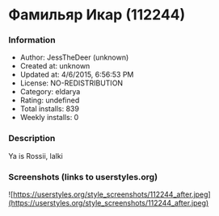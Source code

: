 # Фамильяр Икар (112244)

### Information
- Author: JessTheDeer (unknown)
- Created at: unknown
- Updated at: 4/6/2015, 6:56:53 PM
- License: NO-REDISTRIBUTION
- Category: eldarya
- Rating: undefined
- Total installs: 839
- Weekly installs: 0


### Description
Ya is Rossii, lalki


### Screenshots (links to userstyles.org)
![https://userstyles.org/style_screenshots/112244_after.jpeg](https://userstyles.org/style_screenshots/112244_after.jpeg)


